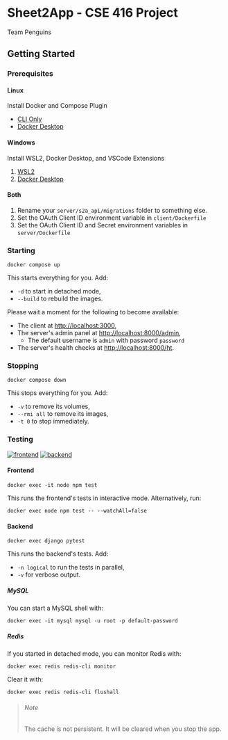# Sheet2App - CSE 416 Project

Team Penguins

## Getting Started

### Prerequisites

#### Linux

Install Docker and Compose Plugin

* [CLI Only](https://docs.docker.com/compose/install/linux/#install-using-the-repository)
* [Docker Desktop](https://www.docker.com/products/docker-desktop)

#### Windows

Install WSL2, Docker Desktop, and VSCode Extensions

1. [WSL2](https://code.visualstudio.com/docs/remote/wsl-tutorial#_install-visual-studio-code)
2. [Docker Desktop](https://learn.microsoft.com/en-us/windows/wsl/tutorials/wsl-containers)

#### Both

1. Rename your `server/s2a_api/migrations` folder to something else.
2. Set the OAuth Client ID environment variable in `client/Dockerfile`
3. Set the OAuth Client ID and Secret environment variables in `server/Dockerfile`

### Starting

    docker compose up

This starts everything for you. Add:

* `-d` to start in detached mode,
* `--build` to rebuild the images.

Please wait a moment for the following to become available:

* The client at <http://localhost:3000>,
* The server's admin panel at <http://localhost:8000/admin>,
  * The default username is `admin` with password `password`
* The server's health checks at <http://localhost:8000/ht>.

### Stopping

    docker compose down

This stops everything for you. Add:

* `-v` to remove its volumes,
* `--rmi all` to remove its images,
* `-t 0` to stop immediately.

### Testing

[![frontend](https://github.com/alexanderleong1/Sheet2App/actions/workflows/frontend.yml/badge.svg)](https://github.com/alexanderleong1/Sheet2App/actions/workflows/frontend.yml) [![backend](https://github.com/alexanderleong1/Sheet2App/actions/workflows/backend.yml/badge.svg)](https://github.com/alexanderleong1/Sheet2App/actions/workflows/backend.yml)

#### Frontend

    docker exec -it node npm test

This runs the frontend's tests in interactive mode. Alternatively, run:

    docker exec node npm test -- --watchAll=false

#### Backend

    docker exec django pytest

This runs the backend's tests. Add:

* `-n logical` to run the tests in parallel,
* `-v` for verbose output.

##### MySQL

You can start a MySQL shell with:

    docker exec -it mysql mysql -u root -p default-password

##### Redis

If you started in detached mode, you can monitor Redis with:

    docker exec redis redis-cli monitor

Clear it with:

    docker exec redis redis-cli flushall

> ###### Note
>
> The cache is not persistent. It will be cleared when you stop the app.
